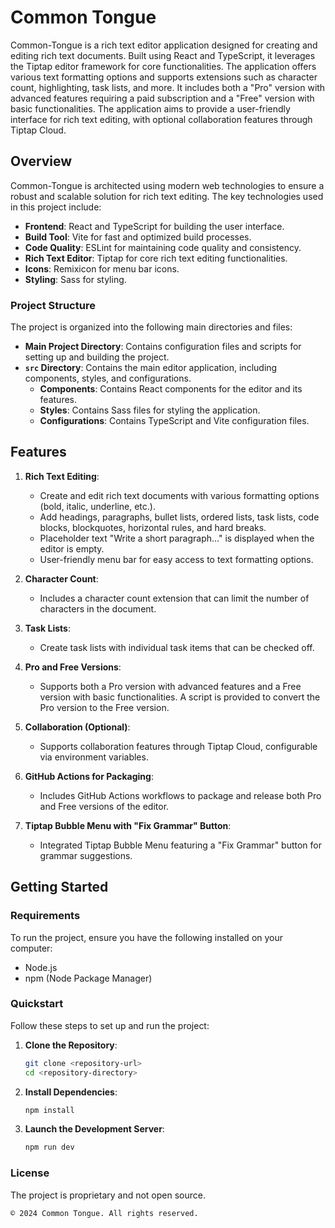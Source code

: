 # Common Tongue

Common-Tongue is a rich text editor application designed for creating and editing rich text documents. Built using React and TypeScript, it leverages the Tiptap editor framework for core functionalities. The application offers various text formatting options and supports extensions such as character count, highlighting, task lists, and more. It includes both a "Pro" version with advanced features requiring a paid subscription and a "Free" version with basic functionalities. The application aims to provide a user-friendly interface for rich text editing, with optional collaboration features through Tiptap Cloud.

## Overview

Common-Tongue is architected using modern web technologies to ensure a robust and scalable solution for rich text editing. The key technologies used in this project include:

- **Frontend**: React and TypeScript for building the user interface.
- **Build Tool**: Vite for fast and optimized build processes.
- **Code Quality**: ESLint for maintaining code quality and consistency.
- **Rich Text Editor**: Tiptap for core rich text editing functionalities.
- **Icons**: Remixicon for menu bar icons.
- **Styling**: Sass for styling.

### Project Structure

The project is organized into the following main directories and files:

- **Main Project Directory**: Contains configuration files and scripts for setting up and building the project.
- **`src` Directory**: Contains the main editor application, including components, styles, and configurations.
  - **Components**: Contains React components for the editor and its features.
  - **Styles**: Contains Sass files for styling the application.
  - **Configurations**: Contains TypeScript and Vite configuration files.

## Features

1. **Rich Text Editing**:

   - Create and edit rich text documents with various formatting options (bold, italic, underline, etc.).
   - Add headings, paragraphs, bullet lists, ordered lists, task lists, code blocks, blockquotes, horizontal rules, and hard breaks.
   - Placeholder text "Write a short paragraph..." is displayed when the editor is empty.
   - User-friendly menu bar for easy access to text formatting options.

2. **Character Count**:

   - Includes a character count extension that can limit the number of characters in the document.

3. **Task Lists**:

   - Create task lists with individual task items that can be checked off.

4. **Pro and Free Versions**:

   - Supports both a Pro version with advanced features and a Free version with basic functionalities. A script is provided to convert the Pro version to the Free version.

5. **Collaboration (Optional)**:

   - Supports collaboration features through Tiptap Cloud, configurable via environment variables.

6. **GitHub Actions for Packaging**:

   - Includes GitHub Actions workflows to package and release both Pro and Free versions of the editor.

7. **Tiptap Bubble Menu with "Fix Grammar" Button**:
   - Integrated Tiptap Bubble Menu featuring a "Fix Grammar" button for grammar suggestions.

## Getting Started

### Requirements

To run the project, ensure you have the following installed on your computer:

- Node.js
- npm (Node Package Manager)

### Quickstart

Follow these steps to set up and run the project:

1. **Clone the Repository**:

   ```sh
   git clone <repository-url>
   cd <repository-directory>
   ```

2. **Install Dependencies**:

   ```sh
   npm install
   ```

3. **Launch the Development Server**:
   ```sh
   npm run dev
   ```

### License

The project is proprietary and not open source.

```
© 2024 Common Tongue. All rights reserved.
```
